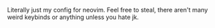 Literally just my config for neovim. Feel free to steal, there aren't many weird keybinds or anything unless you hate jk.
